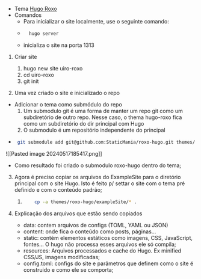 
- Tema [Hugo Roxo](https://themes.gohugo.io/themes/roxo-hugo/)
- Comandos
    - Para inicializar o site localmente, use o seguinte comando:
	- ```bash 
        hugo server
        ```
    - inicializa o site na porta 1313
    
1. Criar site
	1. hugo new site uiro-roxo
	2. cd uiro-roxo
	3. git init


2. Uma vez criado o site e inicializado o repo
- Adicionar o tema como submódulo do repo
	1. Um submodulo git é uma forma de manter um repo git como um subdiretório de outro repo. Nesse caso, o thema hugo-roxo fica como um subdiretório do dir principal com Hugo
	2. O submodulo é um repositório independente do principal
-  ```bash
	git submodule add git@github.com:StaticMania/roxo-hugo.git themes/roxo-hugo
   ```
![[Pasted image 20240517185417.png]]

- Como resultado foi criado o submodulo roxo-hugo dentro do tema;

3. Agora é preciso copiar os arquivos do ExampleSite para o diretório principal com o site Hugo. Isto é feito p/ settar o site com o tema pré definido e com o conteúdo padrão;
	1. ```bash
           cp -a themes/roxo-hugo/exampleSite/* .
    	```
   
3. Explicação dos arquivos que estão sendo copiados
	- data: contem arquivos de configs (TOML, YAML ou JSON)
	- content: onde fica o conteúdo como posts, páginas...
	- static: contém elementos estáticos como imagens, CSS, JavaScript, fontes... O hugo não processa esses arquivos ele só compila;
	- resources: Arquivos processados e cache do Hugo. Ex minified CSS/JS, imagens modificadas;
	- config.toml: configs do site e parâmetros que definem como o site é construido e como ele se comporta;
	
